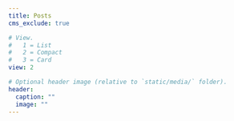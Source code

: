 ```yaml
---
title: Posts
cms_exclude: true

# View.
#   1 = List
#   2 = Compact
#   3 = Card
view: 2

# Optional header image (relative to `static/media/` folder).
header:
  caption: ""
  image: ""
---
```



<!-- helpful commands -->


<!-- # hugo new post/.....  -->
<!-- # this will make a folder for the blog post -->
<!--  -->


<!-- ## Make will build the website -->
<!-- # make -->

<!-- Command to sync between two folders on Windows and WSL. Edit photos in windows and sync it to WSL folder! -->

<!-- rsync -a  /mnt/c/Users/u6841845/Documents/repo/hugo_site_media/ content/media_post/-->

<!-- 00052fe16551f650000000002 -->